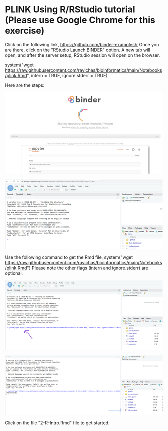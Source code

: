 # PLINK Using R/RStudio tutorial (Please use Google Chrome for this exercise)
Click on the following link, https://github.com/binder-examples/r
Once you are there, click on the "RStudio Launch BINDER" option. A new tab will open, and after the server setup, RStudio session will open on the browser. 

system("wget https://raw.githubusercontent.com/ravichas/bioinformatics/main/Notebooks/plink.Rmd", intern = TRUE, ignore.stderr = TRUE)

Here are the steps: 

 ![Go to binder-examples link](./../Img/RStudioBinderLaunch1.png)
 
 ![Go to binder-examples link](./../Img/RStudioBinderLaunch2.png)
 
 Use the following command to get the Rmd file, 
 system("wget https://raw.githubusercontent.com/ravichas/bioinformatics/main/Notebooks/plink.Rmd")
 Please note the other flags (intern and ignore.stderr) are optional.
 
 ![Go to binder-examples link](./../Img/RStudioBinderLaunch3.png)
 
 ![Go to binder-examples link](./../Img/RStudioBinderLaunch4.png)
 
 Click on the file "2-R-Intro.Rmd" file to get started.


